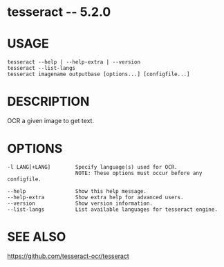 # tesseract -- 5.2.0


# USAGE

    tesseract --help | --help-extra | --version
    tesseract --list-langs
    tesseract imagename outputbase [options...] [configfile...]

# DESCRIPTION

OCR a given image to get text.

# OPTIONS

    -l LANG[+LANG]        Specify language(s) used for OCR.
                          NOTE: These options must occur before any configfile.

    --help                Show this help message.
    --help-extra          Show extra help for advanced users.
    --version             Show version information.
    --list-langs          List available languages for tesseract engine.

# SEE ALSO
https://github.com/tesseract-ocr/tesseract
